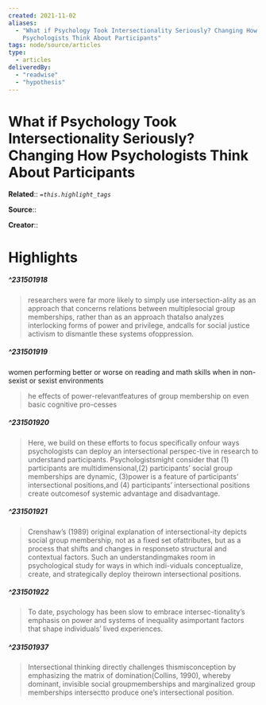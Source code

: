 ```yaml
---
created: 2021-11-02
aliases:
  - "What if Psychology Took Intersectionality Seriously? Changing How
    Psychologists Think About Participants"
tags: node/source/articles
type:
  - articles
deliveredBy:
  - "readwise"
  - "hypothesis"
---
```

# What if Psychology Took Intersectionality Seriously? Changing How Psychologists Think About Participants

**Related**:: 
*`=this.highlight_tags`*

**Source**:: 

**Creator**::

# Highlights
##### ^231501918
  
> researchers were far more likely to simply use intersection-ality as an approach that concerns relations between multiplesocial group memberships, rather than as an approach thatalso analyzes interlocking forms of power and privilege, andcalls for social justice activism to dismantle these systems ofoppression. 

##### ^231501919
women performing better or worse on reading and math skills when in non-sexist or sexist environments  
> he effects of power-relevantfeatures of group membership on even basic cognitive pro-cesses 

##### ^231501920
  
> Here, we build on these efforts to focus specifically onfour ways psychologists can deploy an intersectional perspec-tive in research to understand participants. Psychologistsmight consider that (1) participants are multidimensional,(2) participants’ social group memberships are dynamic, (3)power is a feature of participants’ intersectional positions,and (4) participants’ intersectional positions create outcomesof systemic advantage and disadvantage. 

##### ^231501921
  
> Crenshaw’s (1989) original explanation of intersectional-ity depicts social group membership, not as a fixed set ofattributes, but as a process that shifts and changes in responseto structural and contextual factors. Such an understandingmakes room in psychological study for ways in which indi-viduals conceptualize, create, and strategically deploy theirown intersectional positions. 

##### ^231501922
  
> To date, psychology has been slow to embrace intersec-tionality’s emphasis on power and systems of inequality asimportant factors that shape individuals’ lived experiences. 

##### ^231501937
  
> Intersectional thinking directly challenges thismisconception by emphasizing the matrix of domination(Collins, 1990), whereby dominant, invisible social groupmemberships and marginalized group memberships intersectto produce one’s intersectional position. 

